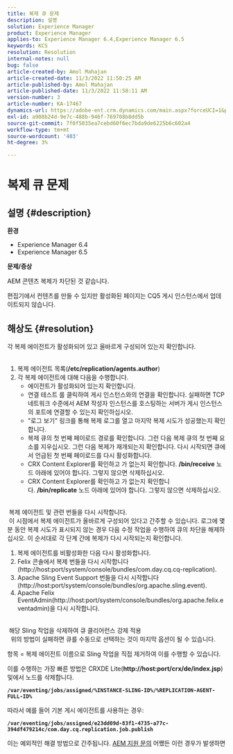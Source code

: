 ```yaml
---
title: 복제 큐 문제
description: 설명
solution: Experience Manager
product: Experience Manager
applies-to: Experience Manager 6.4,Experience Manager 6.5
keywords: KCS
resolution: Resolution
internal-notes: null
bug: false
article-created-by: Amol Mahajan
article-created-date: 11/3/2022 11:50:25 AM
article-published-by: Amol Mahajan
article-published-date: 11/3/2022 11:58:11 AM
version-number: 3
article-number: KA-17467
dynamics-url: https://adobe-ent.crm.dynamics.com/main.aspx?forceUCI=1&pagetype=entityrecord&etn=knowledgearticle&id=1a7e0ab3-6d5b-ed11-9561-6045bd006d92
exl-id: a908b24d-9e7c-488b-946f-769708b8dd5b
source-git-commit: 7f0f5035ea7cebd60f6ec7bda9de6225b6c602a4
workflow-type: tm+mt
source-wordcount: '403'
ht-degree: 3%

---
```


# 복제 큐 문제

## 설명 {#description}

<b>환경</b>
- Experience Manager 6.4
- Experience Manager 6.5


<b>문제/증상</b>

AEM 콘텐츠 복제가 차단된 것 같습니다.

편집기에서 컨텐츠를 만들 수 있지만 활성화된 페이지는 CQ5 게시 인스턴스에서 업데이트되지 않습니다.


## 해상도 {#resolution}

각 복제 에이전트가 활성화되어 있고 올바르게 구성되어 있는지 확인합니다.<br> 
1. 복제 에이전트 목록(<b>/etc/replication/agents.author</b>)
2. 각 복제 에이전트에 대해 다음을 수행합니다.
   - 에이전트가 활성화되어 있는지 확인합니다.
   - 연결 테스트 를 클릭하여 게시 인스턴스와의 연결을 확인합니다. 실패하면 TCP 네트워크 수준에서 AEM 작성자 인스턴스를 호스팅하는 서버가 게시 인스턴스의 포트에 연결할 수 있는지 확인하십시오.
   - &quot;로그 보기&quot; 링크를 통해 복제 로그를 열고 마지막 복제 시도가 성공했는지 확인합니다.
   - 복제 큐의 첫 번째 페이로드 경로를 확인합니다. 그런 다음 복제 큐의 첫 번째 요소를 지우십시오. 그런 다음 복제가 재개되는지 확인합니다. 다시 시작되면 큐에서 언급된 첫 번째 페이로드를 다시 활성화합니다.
   - CRX Content Explorer를 확인하고 가 없는지 확인합니다. <b>/bin/receive</b> 노드 아래에 있어야 합니다. 그렇지 않으면 삭제하십시오.
   - CRX Content Explorer를 확인하고 가 없는지 확인합니다. <b>/bin/replicate</b> 노드 아래에 있어야 합니다. 그렇지 않으면 삭제하십시오.

<br> 복제 에이전트 및 관련 번들을 다시 시작합니다.<br> 이 시점에서 복제 에이전트가 올바르게 구성되어 있다고 간주할 수 있습니다. 로그에 몇 분 동안 복제 시도가 표시되지 않는 경우 다음 수정 작업을 수행하여 큐의 차단을 해제하십시오. 이 순서대로 각 단계 간에 복제가 다시 시작되는지 확인합니다.


1. 복제 에이전트를 비활성화한 다음 다시 활성화합니다.
2. Felix 콘솔에서 복제 번들을 다시 시작합니다(http://host:port/system/console/bundles/com.day.cq.cq-replication).
3. Apache Sling Event Support 번들을 다시 시작합니다(http://host:port/system/console/bundles/org.apache.sling.event).
4. Apache Felix EventAdmin(http://host:port/system/console/bundles/org.apache.felix.eventadmin)을 다시 시작합니다.

<br> 해당 Sling 작업을 삭제하여 큐 클리어런스 강제 적용<br> 
위의 방법이 실패하면 큐를 수동으로 선택하는 것이 마지막 옵션이 될 수 있습니다.

항목 = 복제 에이전트 이름으로 Sling 작업을 직접 제거하여 이를 수행할 수 있습니다.

이를 수행하는 가장 빠른 방법은 CRXDE Lite(<b>http://host:port/crx/de/index.jsp</b>) 및에서 노드를 삭제합니다.

<b>`/var/eventing/jobs/assigned/%INSTANCE-SLING-ID%/%REPLICATION-AGENT-FULL-ID%`</b>

따라서 예를 들어 기본 게시 에이전트를 사용하는 경우:

<b>`/var/eventing/jobs/assigned/e23dd09d-83f1-4735-a77c-394df479214c/com.day.cq.replication.job.publish`</b>

이는 예외적인 해결 방법으로 간주됩니다. [AEM 지원 문의](https://helpx.adobe.com/kr/marketing-cloud/contact-support.html) 어쨌든 이런 경우가 발생하면
